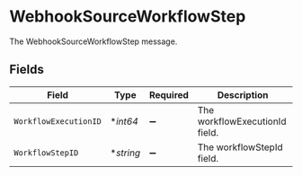 # WebhookSourceWorkflowStep

The WebhookSourceWorkflowStep message.


## Fields

| Field                          | Type                           | Required                       | Description                    |
| ------------------------------ | ------------------------------ | ------------------------------ | ------------------------------ |
| `WorkflowExecutionID`          | **int64*                       | :heavy_minus_sign:             | The workflowExecutionId field. |
| `WorkflowStepID`               | **string*                      | :heavy_minus_sign:             | The workflowStepId field.      |
